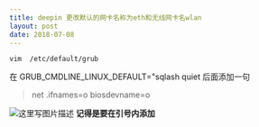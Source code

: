 ```yaml
---
title: deepin 更改默认的网卡名称为eth和无线网卡名wlan
layout: post
date: 2018-07-08
---
```



```
vim  /etc/default/grub
```

在 GRUB_CMDLINE_LINUX_DEFAULT="sqlash quiet 后面添加一句

>  net .ifnames=o biosdevname=o

![这里写图片描述](https://img-blog.csdn.net/20180709132344275?watermark/2/text/aHR0cHM6Ly9ibG9nLmNzZG4ubmV0L2RhMXN5ZGExc3k=/font/5a6L5L2T/fontsize/400/fill/I0JBQkFCMA==/dissolve/70)
**记得是要在引号内添加**



